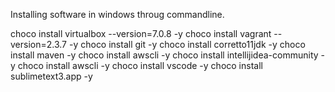 Installing software in windows throug commandline.

choco install virtualbox --version=7.0.8 -y
choco install vagrant --version=2.3.7 -y
choco install git -y
choco install corretto11jdk -y
choco install maven -y
choco install awscli -y
choco install intellijidea-community -y
choco install awscli -y
choco install vscode -y
choco install sublimetext3.app -y
